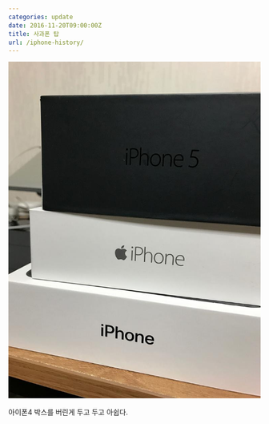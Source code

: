```yaml
---
categories: update
date: 2016-11-20T09:00:00Z
title: 사과폰 탑
url: /iphone-history/
---
```


<img src="/images/SJKVQQkfx.jpg" alt="niceb5y blog">

아이폰4 박스를 버린게 두고 두고 아쉽다.
